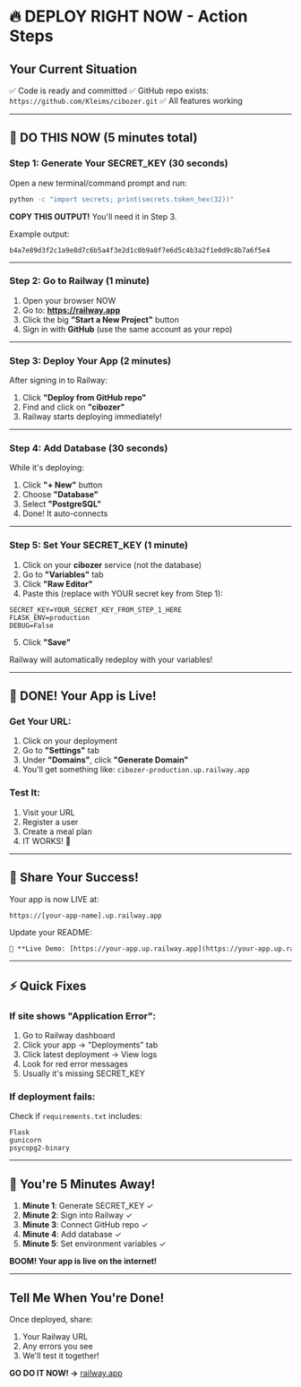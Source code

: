 # 🔥 DEPLOY RIGHT NOW - Action Steps

## Your Current Situation
✅ Code is ready and committed
✅ GitHub repo exists: `https://github.com/Kleims/cibozer.git`
✅ All features working

---

## 🎯 DO THIS NOW (5 minutes total)

### Step 1: Generate Your SECRET_KEY (30 seconds)

Open a new terminal/command prompt and run:
```bash
python -c "import secrets; print(secrets.token_hex(32))"
```

**COPY THIS OUTPUT!** You'll need it in Step 3.

Example output:
```
b4a7e89d3f2c1a9e8d7c6b5a4f3e2d1c0b9a8f7e6d5c4b3a2f1e0d9c8b7a6f5e4
```

---

### Step 2: Go to Railway (1 minute)

1. Open your browser NOW
2. Go to: **https://railway.app**
3. Click the big **"Start a New Project"** button
4. Sign in with **GitHub** (use the same account as your repo)

---

### Step 3: Deploy Your App (2 minutes)

After signing in to Railway:

1. Click **"Deploy from GitHub repo"**
2. Find and click on **"cibozer"**
3. Railway starts deploying immediately!

---

### Step 4: Add Database (30 seconds)

While it's deploying:

1. Click **"+ New"** button
2. Choose **"Database"**
3. Select **"PostgreSQL"**
4. Done! It auto-connects

---

### Step 5: Set Your SECRET_KEY (1 minute)

1. Click on your **cibozer** service (not the database)
2. Go to **"Variables"** tab
3. Click **"Raw Editor"**
4. Paste this (replace with YOUR secret key from Step 1):

```env
SECRET_KEY=YOUR_SECRET_KEY_FROM_STEP_1_HERE
FLASK_ENV=production
DEBUG=False
```

5. Click **"Save"**

Railway will automatically redeploy with your variables!

---

## 🎊 DONE! Your App is Live!

### Get Your URL:
1. Click on your deployment
2. Go to **"Settings"** tab
3. Under **"Domains"**, click **"Generate Domain"**
4. You'll get something like: `cibozer-production.up.railway.app`

### Test It:
1. Visit your URL
2. Register a user
3. Create a meal plan
4. IT WORKS! 🎉

---

## 📱 Share Your Success!

Your app is now LIVE at:
```
https://[your-app-name].up.railway.app
```

Update your README:
```markdown
🔗 **Live Demo: [https://your-app.up.railway.app](https://your-app.up.railway.app)**
```

---

## ⚡ Quick Fixes

### If site shows "Application Error":
1. Go to Railway dashboard
2. Click your app → "Deployments" tab
3. Click latest deployment → View logs
4. Look for red error messages
5. Usually it's missing SECRET_KEY

### If deployment fails:
Check if `requirements.txt` includes:
```
Flask
gunicorn
psycopg2-binary
```

---

## 🚀 You're 5 Minutes Away!

1. **Minute 1**: Generate SECRET_KEY ✓
2. **Minute 2**: Sign into Railway ✓
3. **Minute 3**: Connect GitHub repo ✓
4. **Minute 4**: Add database ✓
5. **Minute 5**: Set environment variables ✓

**BOOM! Your app is live on the internet!**

---

## Tell Me When You're Done!

Once deployed, share:
1. Your Railway URL
2. Any errors you see
3. We'll test it together!

**GO DO IT NOW! →** [railway.app](https://railway.app)